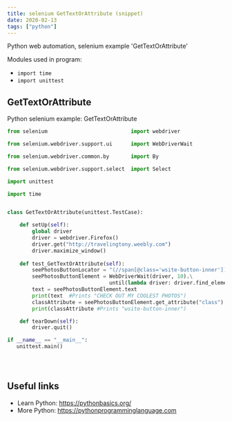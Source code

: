 ```yaml
---
title: selenium GetTextOrAttribute (snippet)
date: 2020-02-13
tags: ["python"]
---
```

Python web automation, selenium example 'GetTextOrAttribute'


Modules used in program: 
* `import time`
* `import unittest`

## GetTextOrAttribute

Python selenium example: GetTextOrAttribute

```python
from selenium                           import webdriver

from selenium.webdriver.support.ui      import WebDriverWait

from selenium.webdriver.common.by       import By

from selenium.webdriver.support.select  import Select

import unittest

import time


class GetTextOrAttribute(unittest.TestCase):

    def setUp(self):
        global driver
        driver = webdriver.Firefox()
        driver.get("http://travelingtony.weebly.com")
        driver.maximize_window()
     
    def test_GetTextOrAttribute(self):
        seePhotosButtonLocator = "(//span[@class='wsite-button-inner'])[1]"
        seePhotosButtonElement = WebDriverWait(driver, 10).\
                                 until(lambda driver: driver.find_element_by_xpath(seePhotosButtonLocator))
        text = seePhotosButtonElement.text
        print(text  #Prints "CHECK OUT MY COOLEST PHOTOS")
        classAttribute = seePhotosButtonElement.get_attribute("class")
        print(classAttribute #Prints "wsite-button-inner")

    def tearDown(self):
        driver.quit()

if __name__ == "__main__":
   unittest.main()





```

## Useful links

- Learn Python: https://pythonbasics.org/
- More Python: https://pythonprogramminglanguage.com
